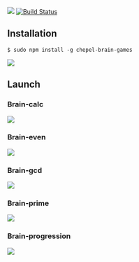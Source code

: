 <a href="https://codeclimate.com/github/mrchepel/backend-project-lvl1/maintainability"><img src="https://api.codeclimate.com/v1/badges/acc208bf568a116d4b2b/maintainability" /></a>
[![Build Status](https://travis-ci.org/mrchepel/backend-project-lvl1.svg?branch=master)](https://travis-ci.org/mrchepel/backend-project-lvl1)

## Installation
```
$ sudo npm install -g chepel-brain-games
```
<a href="https://asciinema.org/a/ZKK6aLzUZOZVhgJgGGivsrWUJ" target="_blank"><img src="https://asciinema.org/a/ZKK6aLzUZOZVhgJgGGivsrWUJ.svg" /></a>

## Launch

### Brain-calc
<a href="https://asciinema.org/a/L52yWJJ3HmG5sXmQiYfOGvLVh" target="_blank"><img src="https://asciinema.org/a/L52yWJJ3HmG5sXmQiYfOGvLVh.svg" /></a>

### Brain-even
<a href="https://asciinema.org/a/fO5xNhoNrHD3nELqVqzJFJ0va" target="_blank"><img src="https://asciinema.org/a/fO5xNhoNrHD3nELqVqzJFJ0va.svg" /></a>

### Brain-gcd
<a href="https://asciinema.org/a/Q96pB1fa34qe4dmEKnv5hKCLQ" target="_blank"><img src="https://asciinema.org/a/Q96pB1fa34qe4dmEKnv5hKCLQ.svg" /></a>

### Brain-prime
<a href="https://asciinema.org/a/5Eh6ZSJ8AHvrYnyb1T7EmADrT" target="_blank"><img src="https://asciinema.org/a/5Eh6ZSJ8AHvrYnyb1T7EmADrT.svg" /></a>

### Brain-progression
<a href="https://asciinema.org/a/53x3WfW2X5WBan7L9axVnoSpC" target="_blank"><img src="https://asciinema.org/a/53x3WfW2X5WBan7L9axVnoSpC.svg" /></a>